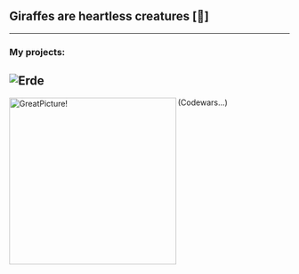 ## Giraffes are heartless creatures [:giraffe:]
---
### My projects:

![Erde](https://pbs.twimg.com/media/EXLKoxzXkAAOS0W.jpg "Картинка")
---

<img align="left" width="300px" alt="GreatPicture!" src="https://www.codewars.com/users/Ivan-Corporation/badges/large"/>(Codewars...)
